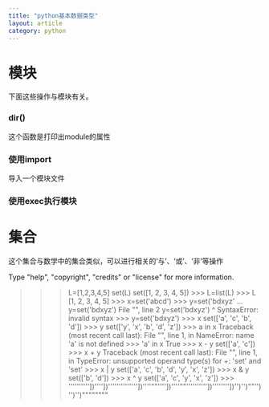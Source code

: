 ```yaml
---
title: "python基本数据类型"
layout: article
category: python
---
```


# 模块

下面这些操作与模块有关。

### dir()

这个函数是打印出module的属性

### 使用import

 导入一个模块文件

### 使用exec执行模块

# 集合

这个集合与数学中的集合类似，可以进行相关的‘与’、‘或’、‘非’等操作

Type "help", "copyright", "credits" or "license" for more information.
>>> L=[1,2,3,4,5]
>>> set(L)
	set([1, 2, 3, 4, 5])
	>>> L=list(L)
	>>> L
	[1, 2, 3, 4, 5]
	>>> x=set('abcd')
	>>> y=set('bdxyz'
			... y=set('bdxyz')
			  File "<stdin>", line 2
			      y=set('bdxyz')
			          ^
				  SyntaxError: invalid syntax
				  >>> y=set('bdxyz')
				  >>> x
				  set(['a', 'c', 'b', 'd'])
				  >>> y
				  set(['y', 'x', 'b', 'd', 'z'])
				  >>> a in x
				  Traceback (most recent call last):
				    File "<stdin>", line 1, in <module>
				    NameError: name 'a' is not defined
				    >>> 'a' in x
				    True
				    >>> x - y
				    set(['a', 'c'])
				    >>> x + y
				    Traceback (most recent call last):
					      File "<stdin>", line 1, in <module>
					      TypeError: unsupported operand type(s) for +: 'set' and 'set'
					      >>> x | y
					      set(['a', 'c', 'b', 'd', 'y', 'x', 'z'])
					      >>> x & y
					      set(['b', 'd'])
					      >>> x ^ y
					      set(['a', 'c', 'y', 'x', 'z'])
					      >>>
					      ''''''''''])''''])''''''''''''''])''''""''''])''''""''''''''''])''''''''])'')'')""'')'')'')""""""""

